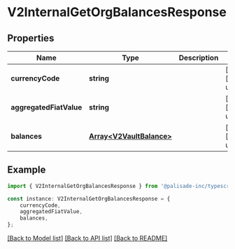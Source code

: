 # V2InternalGetOrgBalancesResponse


## Properties

Name | Type | Description | Notes
------------ | ------------- | ------------- | -------------
**currencyCode** | **string** |  | [optional] [default to undefined]
**aggregatedFiatValue** | **string** |  | [optional] [default to undefined]
**balances** | [**Array&lt;V2VaultBalance&gt;**](V2VaultBalance.md) |  | [optional] [default to undefined]

## Example

```typescript
import { V2InternalGetOrgBalancesResponse } from '@palisade-inc/typescript-sdk';

const instance: V2InternalGetOrgBalancesResponse = {
    currencyCode,
    aggregatedFiatValue,
    balances,
};
```

[[Back to Model list]](../README.md#documentation-for-models) [[Back to API list]](../README.md#documentation-for-api-endpoints) [[Back to README]](../README.md)
